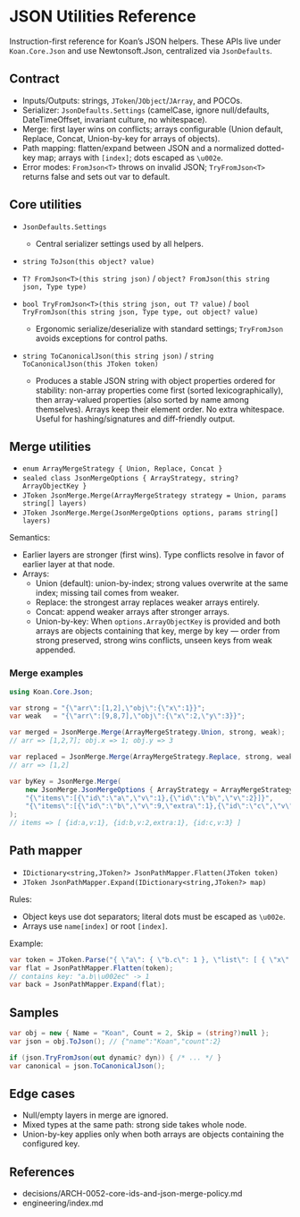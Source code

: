 # JSON Utilities Reference

Instruction-first reference for Koan’s JSON helpers. These APIs live under `Koan.Core.Json` and use Newtonsoft.Json, centralized via `JsonDefaults`.

## Contract
- Inputs/Outputs: strings, `JToken`/`JObject`/`JArray`, and POCOs.
- Serializer: `JsonDefaults.Settings` (camelCase, ignore null/defaults, DateTimeOffset, invariant culture, no whitespace).
- Merge: first layer wins on conflicts; arrays configurable (Union default, Replace, Concat, Union-by-key for arrays of objects).
- Path mapping: flatten/expand between JSON and a normalized dotted-key map; arrays with `[index]`; dots escaped as `\u002e`.
- Error modes: `FromJson<T>` throws on invalid JSON; `TryFromJson<T>` returns false and sets out var to default.

## Core utilities

- `JsonDefaults.Settings`
  - Central serializer settings used by all helpers.

- `string ToJson(this object? value)`
- `T? FromJson<T>(this string json)` / `object? FromJson(this string json, Type type)`
- `bool TryFromJson<T>(this string json, out T? value)` / `bool TryFromJson(this string json, Type type, out object? value)`
  - Ergonomic serialize/deserialize with standard settings; `TryFromJson` avoids exceptions for control paths.

- `string ToCanonicalJson(this string json)` / `string ToCanonicalJson(this JToken token)`
  - Produces a stable JSON string with object properties ordered for stability: non-array properties come first (sorted lexicographically), then array-valued properties (also sorted by name among themselves). Arrays keep their element order. No extra whitespace. Useful for hashing/signatures and diff-friendly output.

## Merge utilities

- `enum ArrayMergeStrategy { Union, Replace, Concat }`
- `sealed class JsonMergeOptions { ArrayStrategy, string? ArrayObjectKey }`
- `JToken JsonMerge.Merge(ArrayMergeStrategy strategy = Union, params string[] layers)`
- `JToken JsonMerge.Merge(JsonMergeOptions options, params string[] layers)`

Semantics:
- Earlier layers are stronger (first wins). Type conflicts resolve in favor of earlier layer at that node.
- Arrays:
  - Union (default): union-by-index; strong values overwrite at the same index; missing tail comes from weaker.
  - Replace: the strongest array replaces weaker arrays entirely.
  - Concat: append weaker arrays after stronger arrays.
  - Union-by-key: When `options.ArrayObjectKey` is provided and both arrays are objects containing that key, merge by key — order from strong preserved, strong wins conflicts, unseen keys from weak appended.

### Merge examples

```csharp
using Koan.Core.Json;

var strong = "{\"arr\":[1,2],\"obj\":{\"x\":1}}";
var weak   = "{\"arr\":[9,8,7],\"obj\":{\"x\":2,\"y\":3}}";

var merged = JsonMerge.Merge(ArrayMergeStrategy.Union, strong, weak);
// arr => [1,2,7]; obj.x => 1; obj.y => 3

var replaced = JsonMerge.Merge(ArrayMergeStrategy.Replace, strong, weak);
// arr => [1,2]

var byKey = JsonMerge.Merge(
    new JsonMerge.JsonMergeOptions { ArrayStrategy = ArrayMergeStrategy.Union, ArrayObjectKey = "id" },
    "{\"items\":[{\"id\":\"a\",\"v\":1},{\"id\":\"b\",\"v\":2}]}",
    "{\"items\":[{\"id\":\"b\",\"v\":9,\"extra\":1},{\"id\":\"c\",\"v\":3}]}"
);
// items => [ {id:a,v:1}, {id:b,v:2,extra:1}, {id:c,v:3} ]
```

## Path mapper

- `IDictionary<string,JToken?> JsonPathMapper.Flatten(JToken token)`
- `JToken JsonPathMapper.Expand(IDictionary<string,JToken?> map)`

Rules:
- Object keys use dot separators; literal dots must be escaped as `\u002e`.
- Arrays use `name[index]` or root `[index]`.

Example:
```csharp
var token = JToken.Parse("{ \"a\": { \"b.c\": 1 }, \"list\": [ { \"x\": 1 }, 2 ] }");
var flat = JsonPathMapper.Flatten(token);
// contains key: "a.b\\u002ec" -> 1
var back = JsonPathMapper.Expand(flat);
```

## Samples

```csharp
var obj = new { Name = "Koan", Count = 2, Skip = (string?)null };
var json = obj.ToJson(); // {"name":"Koan","count":2}

if (json.TryFromJson(out dynamic? dyn)) { /* ... */ }
var canonical = json.ToCanonicalJson();
```

## Edge cases
- Null/empty layers in merge are ignored.
- Mixed types at the same path: strong side takes whole node.
- Union-by-key applies only when both arrays are objects containing the configured key.

## References
- decisions/ARCH-0052-core-ids-and-json-merge-policy.md
- engineering/index.md
